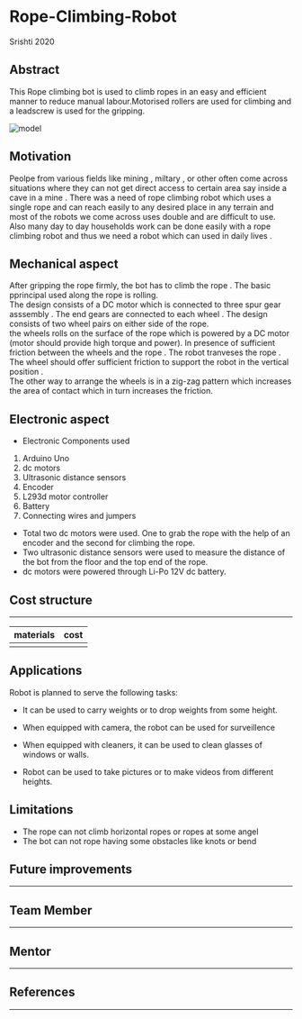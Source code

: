 # Rope-Climbing-Robot
Srishti 2020


<!-- image -->
## **Abstract** 
This Rope climbing bot is used to climb ropes in an easy and efficient manner to reduce manual labour.Motorised rollers are used for climbing and a leadscrew is used for the gripping.

![model](https://user-images.githubusercontent.com/68514096/87931987-5bb31180-caa8-11ea-8a0c-c711afa2c4e9.jpg)
<!-- abstract-->
## **Motivation**
Peolpe from various fields like mining , miltary , or other often come across situations where they can not get direct access to certain area say inside a cave in a mine . 
There was a need of rope climbing robot which uses a single rope and can reach easily to any desired place in any terrain and most of the robots we come across uses double and are difficult to use. Also many day to day households work can be done easily with a rope climbing robot and thus we need a robot which can used in daily lives .     

<!-- motivation-->
## **Mechanical aspect**
After gripping the rope firmly, the bot has to climb the rope . The basic pprincipal used along the rope is rolling. <br>
The design consists of a DC motor which is connected to three spur gear asssembly . The end gears are connected to each wheel . The design consists of two wheel pairs on either side of the rope. <br> 
the wheels rolls on the surface of the rope which is powered by a DC motor (motor should provide high torque and power). In presence of sufficient friction between the wheels and the rope . The robot tranveses the rope . The wheel should offer sufficient friction to support the robot in the vertical position . <br>
The other way to arrange the wheels is in a zig-zag pattern which increases the area of contact which in turn increases the friction.
## **Electronic aspect**
- Electronic Components used
 1. Arduino Uno 
 2. dc motors 
 3. Ultrasonic distance sensors 
 4. Encoder 
 5. L293d motor controller
 6. Battery 
 7. Connecting wires and jumpers 

- Total two dc motors were used. One to grab the rope with the help of an encoder and the second for climbing the rope.
- Two ultrasonic distance sensors were used to measure the distance of the bot from the floor and the top end of the rope. 
- dc motors were powered through Li-Po 12V dc battery.
## **Cost structure**
--------
<!-- cost structure-->

| materials|cost|
|:-----|:-----|
|||

## **Applications**

Robot is planned to serve the following tasks:

- It can be used to carry weights or to drop weights from some height.

- When equipped with camera, the robot can be used for surveillence

- When equipped with cleaners, it can be used to clean glasses of windows or walls.

- Robot can be used to take pictures or to make videos from different heights.
<!-- apllications-->
## **Limitations**
- The rope can not climb horizontal ropes or ropes at some angel
- The bot can not rope having some obstacles like knots or bend
## **Future improvements**
-----
<!-- ft-->
## **Team Member**
-----
<!--tm-->
## **Mentor**
----
<!-- men-->
## **References**
-------
<!--References-->
